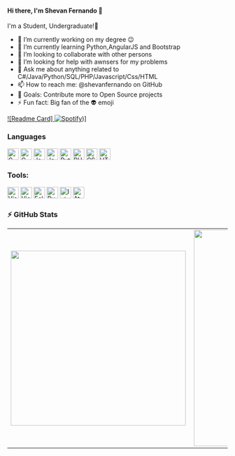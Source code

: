 #### Hi there, I'm Shevan Fernando 👋                        


I'm a Student, Undergraduate!🤣

- 🔭 I’m currently working on my degree 😉
- 🌱 I’m currently learning Python,AngularJS and Bootstrap
- 👯 I’m looking to collaborate with other persons
- 🤔 I’m looking for help with awnsers for my problems
- 💬 Ask me about anything related to C#/Java/Python/SQL/PHP/Javascript/Css/HTML
- 📫 How to reach me: @shevanfernando on GitHub
- 🥅 Goals: Contribute more to Open Source projects
- ⚡ Fun fact: Big fan of the 👽 emoji

[![Readme Card] ![Spotify](https://novatorem.vercel.app/api/spotify)](https://open.spotify.com/user/omnitenebris))]

### Languages
<div>
<img alt="C Sharp" width="26px" src="https://img.icons8.com/color/48/000000/c-sharp-logo.png"/>
<img alt="C Plus Plus" width="26px" src="https://img.icons8.com/color/48/000000/c-plus-plus-logo.png"/>
<img alt="Java" width="26px" src="https://img.icons8.com/color/48/000000/java-coffee-cup-logo.png"/>
<img alt="Javascript" width="26px" src="https://img.icons8.com/color/48/000000/javascript.png"/>
<img alt="Python" width="26px" src="https://img.icons8.com/color/48/000000/python.png"/>
<img alt="PHP" width="26px" src="https://img.icons8.com/offices/40/000000/php-logo.png"/>
<img alt="CSS" width="26px" src="https://img.icons8.com/color/48/000000/css3.png"/>
<img alt="HTML" width="26px" src="https://img.icons8.com/color/48/000000/html-5.png"/>
</div>

### Tools:
<div>
<img alt="Visual Studio" width="26px" src="https://img.icons8.com/color/48/000000/visual-studio-2019.png"/>
<img alt="Visual Studio Code" width="26px" src="https://img.icons8.com/fluent/48/000000/visual-studio-code-2019.png"/>
<img alt="Eclipse" width="26px" src="https://img.icons8.com/officexs/40/000000/java-eclipse.png"/>
<img alt="PyCharm" width="26px" src="https://img.icons8.com/color/48/000000/pycharm.png"/>
<img alt="IntelliJ" width="26px" src="https://img.icons8.com/color/48/000000/intellij-idea.png"/>
<img alt="Atom" width="26px" src="https://img.icons8.com/color/48/000000/atom-editor.png"/>
</div>

### :zap: GitHub Stats

<center>
  <table>
    <tr>
        <td><img width="400px" align="left" src="https://github-readme-stats.vercel.app/api/top-langs/?username=shevanfernando" /></td>
        <td><img width="495px" align="left" src="https://github-readme-stats.vercel.app/api?username=shevanfernando"/></td>
    </tr>   
  </table>
</center>
